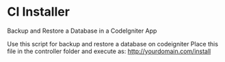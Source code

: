 # CI Installer
Backup and Restore a Database in a CodeIgniter App

Use this script for backup and restore a database on codeigniter
Place this file in the controller folder and execute as:
http://yourdomain.com/install